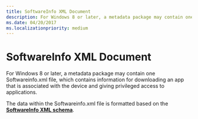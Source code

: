 ```yaml
---
title: SoftwareInfo XML Document
description: For Windows 8 or later, a metadata package may contain one Softwareinfo.xml file, which contains information for downloading an app that is associated with the device and giving privileged access to applications.
ms.date: 04/20/2017
ms.localizationpriority: medium
---
```


# SoftwareInfo XML Document


For Windows 8 or later, a metadata package may contain one Softwareinfo.xml file, which contains information for downloading an app that is associated with the device and giving privileged access to applications.

The data within the Softwareinfo.xml file is formatted based on the [**SoftwareInfo XML schema**](/previous-versions/windows/hardware/metadata/jj159075(v=vs.85)).

 

